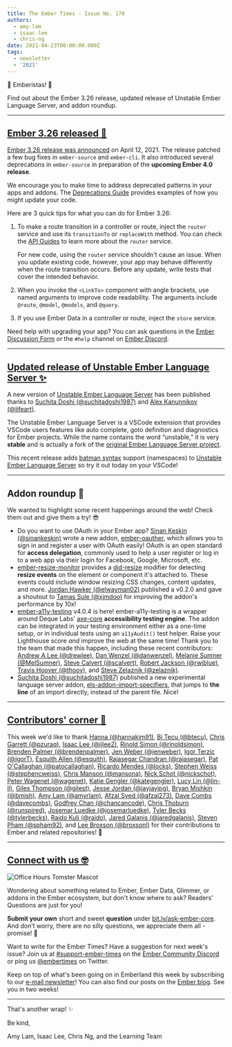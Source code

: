 ```yaml
---
title: The Ember Times - Issue No. 178
authors:
  - amy-lam
  - isaac-lee
  - chris-ng
date: 2021-04-23T00:00:00.000Z
tags:
  - newsletter
  - '2021'
---
```


👋 Emberistas! 🐹

Find out about the Ember 3.26 release, updated release of Unstable Ember Language Server, and addon roundup.

---

## [Ember 3.26 released 🥳](https://blog.emberjs.com/ember-3-26-released)

[Ember 3.26 release was announced](https://blog.emberjs.com/ember-3-26-released) on April 12, 2021. The release patched a few bug fixes in `ember-source` and `ember-cli`. It also introduced several deprecations in `ember-source` in preparation of the **upcoming Ember 4.0 release**.

We encourage you to make time to address deprecated patterns in your apps and addons. The [Deprecations Guide](https://deprecations.emberjs.com/) provides examples of how you might update your code.

Here are 3 quick tips for what you can do for Ember 3.26:

1. To make a route transition in a controller or route, inject the `router` service and use its `transitionTo` or `replaceWith` method. You can check the [API Guides](https://api.emberjs.com/ember/release/classes/RouterService) to learn more about the `router` service.

    For new code, using the `router` service shouldn't cause an issue. When you update existing code, however, your app may behave differently when the route transition occurs. Before any update, write tests that cover the intended behavior.

2. When you invoke the `<LinkTo>` component with angle brackets, use named arguments to improve code readability. The arguments include `@route`, `@model`, `@models`, and `@query`.

3. If you use Ember Data in a controller or route, inject the `store` service.

Need help with upgrading your app? You can ask questions in the [Ember Discussion Form](https://discuss.emberjs.com/) or the `#help` channel on [Ember Discord](https://discord.gg/emberjs).

---

## [Updated release of Unstable Ember Language Server ✨](https://marketplace.visualstudio.com/items?itemName=lifeart.vscode-ember-unstable)

A new version of [Unstable Ember Language Server](https://marketplace.visualstudio.com/items?itemName=lifeart.vscode-ember-unstable) has been published thanks to [Suchita Doshi (@suchitadoshi1987)](https://github.com/suchitadoshi1987) and [Alex Kanunnikov (@lifeart)](https://github.com/lifeart).

The Unstable Ember Language Server is a VSCode extension that provides VSCode users features like auto complete, goto definition and diagnostics for Ember projects. While the name contains the word “unstable,” it is very **stable** and is actually a fork of the [original Ember Language Server project](https://github.com/ember-tooling/ember-language-server).

This recent release adds [batman syntax](https://github.com/rwjblue/ember-holy-futuristic-template-namespacing-batman) support (namespaces) to [Unstable Ember Language Server](https://marketplace.visualstudio.com/items?itemName=lifeart.vscode-ember-unstable) so try it out today on your VSCode!

---


## Addon roundup 🙌

We wanted to highlight some recent happenings around the web! Check them out and give them a try! 😎

<!-- alex ignore easy -->
* Do you want to use OAuth in your Ember app? [Sinan Keskin (@sinankeskin)](https://github.com/sinankeskin) wrote a new addon, [ember-oauther](https://github.com/sinankeskin/ember-oauther), which allows you to sign in and register a user with OAuth easily! OAuth is an open standard for **access delegation**, commonly used to help a user register or log in to a web app via their login for Facebook, Google, Microsoft, etc.
* [ember-resize-monitor](https://github.com/elwayman02/ember-resize-modifier) provides a [did-resize](https://ember-resize-modifier.jhawk.co/modifiers/did-resize/) modifier for detecting **resize events** on the element or component it's attached to. These events could include window resizing CSS changes, content updates, and more. [Jordan Hawker (@elwayman02)](https://github.com/elwayman02) published a v0.2.0 and gave a shoutout to [Tamas Sule (@xjmdoo)](https://github.com/xjmdoo) for improving the addon's performance by 10x!
* [ember-a11y-testing](https://github.com/ember-a11y/ember-a11y-testing) v4.0.4 is here! ember-a11y-testing is a wrapper around Deque Labs' [axe-core](https://github.com/dequelabs/axe-core) **accessibility testing engine**. The addon can be integrated in your testing environment either as a one-time setup, or in individual tests using an `a11yAudit()` test helper. Raise your Lighthouse score *and* improve the web at the same time! Thank you to the team that made this happen, including these recent contributors: [Andrew A Lee (@drewlee)](https://github.com/drewlee), [Dan Wenzel (@danwenzel)](https://github.com/danwenzel), [Melanie Sumner (@MelSumner)](https://github.com/MelSumner), [Steve Calvert (@scalvert)](https://github.com/scalvert), [Robert Jackson (@rwjblue)](https://github.com/rwjblue), [Travis Hoover (@thoov)](https://github.com/thoov), and [
Steve Zelaznik (@zelaznik)](https://github.com/zelaznik).
* [Suchita Doshi (@suchitadoshi1987)](https://github.com/suchitadoshi1987/els-addon-import-specifiers) published a new experimental language server addon, [els-addon-import-specifiers](https://github.com/suchitadoshi1987/els-addon-import-specifiers), that jumps to **the line** of an import directly, instead of the parent file. Nice!

---

## [Contributors' corner 👏](https://guides.emberjs.com/release/contributing/repositories/)

<p>This week we'd like to thank <a href="https://github.com/hannakim91" rel="noopener noreferrer" target="_blank">Hanna (@hannakim91)</a>, <a href="https://github.com/btecu" rel="noopener noreferrer" target="_blank">Bj Tecu (@btecu)</a>, <a href="https://github.com/pzuraq" rel="noopener noreferrer" target="_blank">Chris Garrett (@pzuraq)</a>, <a href="https://github.com/ijlee2" rel="noopener noreferrer" target="_blank">Isaac Lee (@ijlee2)</a>, <a href="https://github.com/rinoldsimon" rel="noopener noreferrer" target="_blank">Rinold Simon (@rinoldsimon)</a>, <a href="https://github.com/brendenpalmer" rel="noopener noreferrer" target="_blank">Brenden Palmer (@brendenpalmer)</a>, <a href="https://github.com/jenweber" rel="noopener noreferrer" target="_blank">Jen Weber (@jenweber)</a>, <a href="https://github.com/igorT" rel="noopener noreferrer" target="_blank">Igor Terzic (@igorT)</a>, <a href="https://github.com/esquith" rel="noopener noreferrer" target="_blank">Esquith Allen (@esquith)</a>, <a href="https://github.com/rajasegar" rel="noopener noreferrer" target="_blank">Rajasegar Chandran (@rajasegar)</a>, <a href="https://github.com/patocallaghan" rel="noopener noreferrer" target="_blank">Pat O'Callaghan (@patocallaghan)</a>, <a href="https://github.com/locks" rel="noopener noreferrer" target="_blank">Ricardo Mendes (@locks)</a>, <a href="https://github.com/stephencweiss" rel="noopener noreferrer" target="_blank">Stephen Weiss (@stephencweiss)</a>, <a href="https://github.com/mansona" rel="noopener noreferrer" target="_blank">Chris Manson (@mansona)</a>, <a href="https://github.com/nickschot" rel="noopener noreferrer" target="_blank">Nick Schot (@nickschot)</a>, <a href="https://github.com/wagenet" rel="noopener noreferrer" target="_blank">Peter Wagenet (@wagenet)</a>, <a href="https://github.com/kategengler" rel="noopener noreferrer" target="_blank">Katie Gengler (@kategengler)</a>, <a href="https://github.com/lin-ll" rel="noopener noreferrer" target="_blank">Lucy Lin (@lin-ll)</a>, <a href="https://github.com/gilest" rel="noopener noreferrer" target="_blank">Giles Thompson (@gilest)</a>, <a href="https://github.com/jayjayjpg" rel="noopener noreferrer" target="_blank">Jesse Jordan (@jayjayjpg)</a>, <a href="https://github.com/bmish" rel="noopener noreferrer" target="_blank">Bryan Mishkin (@bmish)</a>, <a href="https://github.com/amyrlam" rel="noopener noreferrer" target="_blank">Amy Lam (@amyrlam)</a>, <a href="https://github.com/afzal273" rel="noopener noreferrer" target="_blank">Afzal Syed (@afzal273)</a>, <a href="https://github.com/davecombs" rel="noopener noreferrer" target="_blank">Dave Combs (@davecombs)</a>, <a href="https://github.com/chancancode" rel="noopener noreferrer" target="_blank">Godfrey Chan (@chancancode)</a>, <a href="https://github.com/runspired" rel="noopener noreferrer" target="_blank">Chris Thoburn (@runspired)</a>, <a href="https://github.com/josemarluedke" rel="noopener noreferrer" target="_blank">Josemar Luedke (@josemarluedke)</a>, <a href="https://github.com/tylerbecks" rel="noopener noreferrer" target="_blank">Tyler Becks (@tylerbecks)</a>, <a href="https://github.com/raido" rel="noopener noreferrer" target="_blank">Raido Kuli (@raido)</a>, <a href="https://github.com/jaredgalanis" rel="noopener noreferrer" target="_blank">Jared Galanis (@jaredgalanis)</a>, <a href="https://github.com/spham92" rel="noopener noreferrer" target="_blank">Steven Pham (@spham92)</a>, and <a href="https://github.com/broxsonl" rel="noopener noreferrer" target="_blank">Lee Broxson (@broxsonl)</a> for their contributions to Ember and related repositories! 💖</p>

---

## [Connect with us 🤓](https://docs.google.com/forms/d/e/1FAIpQLScqu7Lw_9cIkRtAiXKitgkAo4xX_pV1pdCfMJgIr6Py1V-9Og/viewform)

<div class="blog-row">
  <img class="float-right small transparent padded" alt="Office Hours Tomster Mascot" title="Readers' Questions" src="/images/tomsters/officehours.png" />

  <p>Wondering about something related to Ember, Ember Data, Glimmer, or addons in the Ember ecosystem, but don't know where to ask? Readers’ Questions are just for you!</p>

  <p><strong>Submit your own</strong> short and sweet <strong>question</strong> under <a href="https://bit.ly/ask-ember-core" target="rq">bit.ly/ask-ember-core</a>. And don’t worry, there are no silly questions, we appreciate them all - promise! 🤞</p>

  <p>Want to write for the Ember Times? Have a suggestion for next week's issue? Join us at <a href="https://discordapp.com/channels/480462759797063690/485450546887786506">#support-ember-times</a> on the <a href="https://discord.gg/emberjs">Ember Community Discord</a> or ping us <a href="https://twitter.com/embertimes">@embertimes</a> on Twitter.</p>

  <p>Keep on top of what's been going on in Emberland this week by subscribing to our <a href="https://embertimes.substack.com/">e-mail newsletter</a>! You can also find our posts on the <a href="https://blog.emberjs.com/tag/newsletter">Ember blog</a>. See you in two weeks!</p>
</div>

---

That's another wrap! ✨

Be kind,

Amy Lam, Isaac Lee, Chris Ng, and the Learning Team
